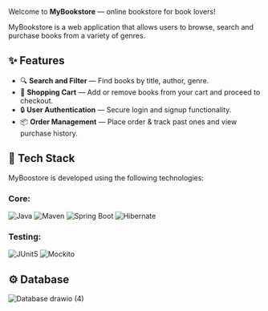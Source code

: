 Welcome to **MyBookstore** — online bookstore for book lovers! 

MyBookstore is a web application that allows users to browse, search and purchase books from a variety of genres.

## ✨ Features

- 🔍 **Search and Filter** — Find books by title, author, genre.
- 🛒 **Shopping Cart** — Add or remove books from your cart and proceed to checkout.
- 🔒 **User Authentication** — Secure login and signup functionality.
- 📦 **Order Management** — Place order & track past ones and view purchase history.

## 🚀 Tech Stack

MyBoostore is developed using the following technologies:

### Core:
![Java](https://img.shields.io/badge/Java-17-007396?style=for-the-badge&logo=java)
![Maven](https://img.shields.io/badge/Apache%20Maven-C71A36?style=for-the-badge&logo=apachemaven)
![Spring Boot](https://img.shields.io/badge/Spring%20Boot-6DB33F?style=for-the-badge&logo=springboot)
![Hibernate](https://img.shields.io/badge/Hibernate-59666C?style=for-the-badge&logo=hibernate&logoColor=white)


### Testing:
![JUnit5](https://img.shields.io/badge/JUnit5-25A162?style=for-the-badge&logo=junit5)
![Mockito](https://img.shields.io/badge/Mockito-8BC34A?style=for-the-badge)


## ⚙️ Database

![Database drawio (4)](https://github.com/user-attachments/assets/fdbf600a-98a7-4d64-941b-3aeeedb47103)
